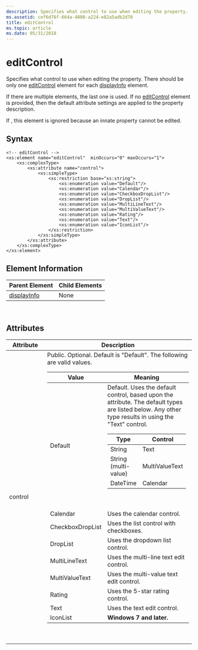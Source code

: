 ```yaml
---
description: Specifies what control to use when editing the property.
ms.assetid: cef6d76f-664a-4808-a224-e82a5adb2d70
title: editControl
ms.topic: article
ms.date: 05/31/2018
---
```


# editControl

Specifies what control to use when editing the property. There should be only one [editControl]() element for each [displayInfo](./propdesc-schema-displayinfo.md) element.

If there are multiple elements, the last one is used. If no [editControl]() element is provided, then the default attribute settings are applied to the property description.

If <typeInfo isInnate="true">, this element is ignored because an innate property cannot be edited.

## Syntax


```
<!-- editControl -->
<xs:element name="editControl"  minOccurs="0" maxOccurs="1">
    <xs:complexType>
        <xs:attribute name="control">
            <xs:simpleType>
                <xs:restriction base="xs:string">
                    <xs:enumeration value="Default"/>
                    <xs:enumeration value="Calendar"/>
                    <xs:enumeration value="CheckboxDropList"/>
                    <xs:enumeration value="DropList"/>
                    <xs:enumeration value="MultiLineText"/>
                    <xs:enumeration value="MultiValueText"/>
                    <xs:enumeration value="Rating"/>
                    <xs:enumeration value="Text"/>
                    <xs:enumeration value="IconList"/>
                </xs:restriction>
            </xs:simpleType>
        </xs:attribute>
    </xs:complexType>
</xs:element>
```



## Element Information



| Parent Element                                   | Child Elements |
|--------------------------------------------------|----------------|
| [displayInfo](./propdesc-schema-displayinfo.md) | None           |



 

## Attributes



<table>
<colgroup>
<col style="width: 50%" />
<col style="width: 50%" />
</colgroup>
<thead>
<tr class="header">
<th>Attribute</th>
<th>Description</th>
</tr>
</thead>
<tbody>
<tr class="odd">
<td>control</td>
<td>Public. Optional. Default is &quot;Default&quot;. The following are valid values. 
<table>
<colgroup>
<col style="width: 50%" />
<col style="width: 50%" />
</colgroup>
<thead>
<tr class="header">
<th>Value</th>
<th>Meaning</th>
</tr>
</thead>
<tbody>
<tr class="odd">
<td>Default</td>
<td>Default. Uses the default control, based upon the <typeInfo type=&quot;&quot;> attribute. The default types are listed below. Any other type results in using the &quot;Text&quot; control. 
<table>
<thead>
<tr class="header">
<th>Type</th>
<th>Control</th>
</tr>
</thead>
<tbody>
<tr class="odd">
<td>String</td>
<td>Text</td>
</tr>
<tr class="even">
<td>String (multi-value)</td>
<td>MultiValueText</td>
</tr>
<tr class="odd">
<td>DateTime</td>
<td>Calendar</td>
</tr>
</tbody>
</table>

<p> </p></td>
</tr>
<tr class="even">
<td>Calendar</td>
<td>Uses the calendar control.</td>
</tr>
<tr class="odd">
<td>CheckboxDropList</td>
<td>Uses the list control with checkboxes.</td>
</tr>
<tr class="even">
<td>DropList</td>
<td>Uses the dropdown list control.</td>
</tr>
<tr class="odd">
<td>MultiLineText</td>
<td>Uses the multi-line text edit control.</td>
</tr>
<tr class="even">
<td>MultiValueText</td>
<td>Uses the multi-value text edit control.</td>
</tr>
<tr class="odd">
<td>Rating</td>
<td>Uses the 5-star rating control.</td>
</tr>
<tr class="even">
<td>Text</td>
<td>Uses the text edit control.</td>
</tr>
<tr class="odd">
<td>IconList</td>
<td><strong>Windows 7 and later.</strong></td>
</tr>
</tbody>
</table>

<p> </p></td>
</tr>
</tbody>
</table>



 

 

 
